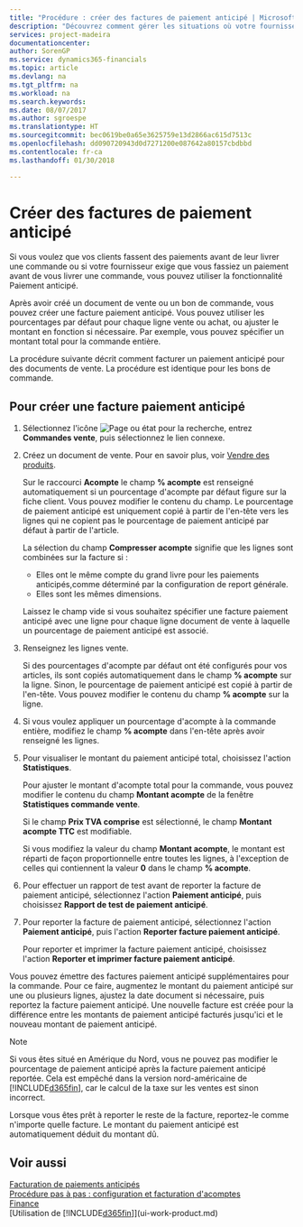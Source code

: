 ```yaml
---
title: "Procédure : créer des factures de paiement anticipé | Microsoft Docs"
description: "Découvrez comment gérer les situations où votre fournisseur ou vous-même exigez un paiement anticipé."
services: project-madeira
documentationcenter: 
author: SorenGP
ms.service: dynamics365-financials
ms.topic: article
ms.devlang: na
ms.tgt_pltfrm: na
ms.workload: na
ms.search.keywords: 
ms.date: 08/07/2017
ms.author: sgroespe
ms.translationtype: HT
ms.sourcegitcommit: bec0619be0a65e3625759e13d2866ac615d7513c
ms.openlocfilehash: dd090720943d0d7271200e087642a80157cbdbbd
ms.contentlocale: fr-ca
ms.lasthandoff: 01/30/2018

---
```

# <a name="create-prepayment-invoices"></a>Créer des factures de paiement anticipé
Si vous voulez que vos clients fassent des paiements avant de leur livrer une commande ou si votre fournisseur exige que vous fassiez un paiement avant de vous livrer une commande, vous pouvez utiliser la fonctionnalité Paiement anticipé.  

Après avoir créé un document de vente ou un bon de commande, vous pouvez créer une facture paiement anticipé. Vous pouvez utiliser les pourcentages par défaut pour chaque ligne vente ou achat, ou ajuster le montant en fonction si nécessaire. Par exemple, vous pouvez spécifier un montant total pour la commande entière.  

La procédure suivante décrit comment facturer un paiement anticipé pour des documents de vente. La procédure est identique pour les bons de commande.  

## <a name="to-create-a-prepayment-invoice"></a>Pour créer une facture paiement anticipé  
1. Sélectionnez l'icône ![Page ou état pour la recherche](media/ui-search/search_small.png "Page ou état pour la recherche"), entrez **Commandes vente**, puis sélectionnez le lien connexe.  
2. Créez un document de vente. Pour en savoir plus, voir [Vendre des produits](sales-how-sell-products.md).  

    Sur le raccourci **Acompte** le champ **% acompte** est renseigné automatiquement si un pourcentage d'acompte par défaut figure sur la fiche client. Vous pouvez modifier le contenu du champ. Le pourcentage de paiement anticipé est uniquement copié à partir de l'en-tête vers les lignes qui ne copient pas le pourcentage de paiement anticipé par défaut à partir de l'article.  

    La sélection du champ **Compresser acompte** signifie que les lignes sont combinées sur la facture si :  
    - Elles ont le même compte du grand livre pour les paiements anticipés,comme déterminé par la configuration de report générale.  
    - Elles sont les mêmes dimensions.  

    Laissez le champ vide si vous souhaitez spécifier une facture paiement anticipé avec une ligne pour chaque ligne document de vente à laquelle un pourcentage de paiement anticipé est associé.  

3. Renseignez les lignes vente.  

    Si des pourcentages d'acompte par défaut ont été configurés pour vos articles, ils sont copiés automatiquement dans le champ **% acompte** sur la ligne. Sinon, le pourcentage de paiement anticipé est copié à partir de l'en-tête. Vous pouvez modifier le contenu du champ **% acompte** sur la ligne.  
4. Si vous voulez appliquer un pourcentage d'acompte à la commande entière, modifiez le champ **% acompte** dans l'en\-tête après avoir renseigné les lignes.  
5. Pour visualiser le montant du paiement anticipé total, choisissez l'action **Statistiques**.

    Pour ajuster le montant d'acompte total pour la commande, vous pouvez modifier le contenu du champ **Montant acompte** de la fenêtre **Statistiques commande vente**.  

    Si le champ **Prix TVA comprise** est sélectionné, le champ **Montant acompte TTC** est modifiable.  

    Si vous modifiez la valeur du champ **Montant acompte**, le montant est réparti de façon proportionnelle entre toutes les lignes, à l'exception de celles qui contiennent la valeur **0** dans le champ **% acompte**.  
6. Pour effectuer un rapport de test avant de reporter la facture de paiement anticipé, sélectionnez l'action **Paiement anticipé**, puis choisissez **Rapport de test de paiement anticipé**.  
7. Pour reporter la facture de paiement anticipé, sélectionnez l'action **Paiement anticipé**, puis l'action **Reporter facture paiement anticipé**.  

    Pour reporter et imprimer la facture paiement anticipé, choisissez l'action **Reporter et imprimer facture paiement anticipé**.  

Vous pouvez émettre des factures paiement anticipé supplémentaires pour la commande. Pour ce faire, augmentez le montant du paiement anticipé sur une ou plusieurs lignes, ajustez la date document si nécessaire, puis reportez la facture paiement anticipé. Une nouvelle facture est créée pour la différence entre les montants de paiement anticipé facturés jusqu'ici et le nouveau montant de paiement anticipé.  

> [!NOTE]  
>  Si vous êtes situé en Amérique du Nord, vous ne pouvez pas modifier le pourcentage de paiement anticipé après la facture paiement anticipé reportée. Cela est empêché dans la version nord\-américaine de [!INCLUDE[d365fin](includes/d365fin_md.md)], car le calcul de la taxe sur les ventes est sinon incorrect.  

 Lorsque vous êtes prêt à reporter le reste de la facture, reportez-le comme n'importe quelle facture. Le montant du paiement anticipé est automatiquement déduit du montant dû.  

## <a name="see-also"></a>Voir aussi  
[Facturation de paiements anticipés](finance-invoice-prepayments.md)  
[Procédure pas à pas : configuration et facturation d'acomptes](walkthrough-setting-up-and-invoicing-sales-prepayments.md)  
[Finance](finance.md)  
[Utilisation de [!INCLUDE[d365fin](includes/d365fin_md.md)]](ui-work-product.md)

